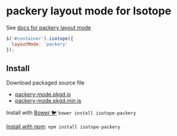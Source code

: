 # packery layout mode for Isotope

See [docs for packery layout mode](http://isotope.metafizzy.co/layout-modes/packery.html)

``` js
$('#container').isotope({
  layoutMode: 'packery'
});
```

## Install

Download packaged source file

+ [packery-mode.pkgd.js](https://raw.githubusercontent.com/metafizzy/isotope-packery/master/packery-mode.pkgd.js)
+ [packery-mode.pkgd.min.js](https://raw.githubusercontent.com/metafizzy/isotope-packery/master/packery-mode.pkgd.min.js)

Install with [Bower :bird:](http://bower.io) `bower install isotope-packery`

[Install with npm](https://www.npmjs.org/package/isotope-packery): `npm install isotope-packery`
